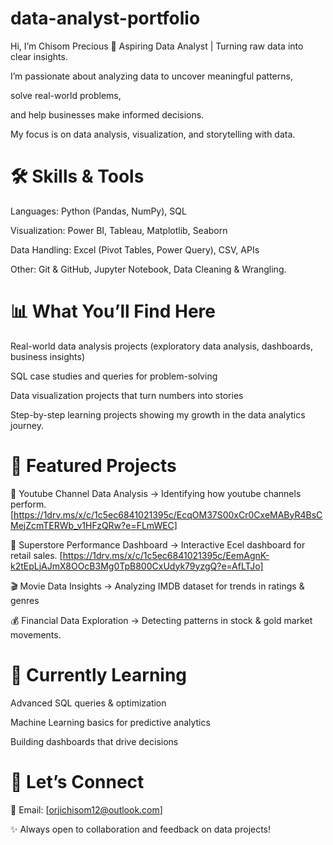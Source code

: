 # data-analyst-portfolio
Hi, I’m Chisom Precious 🔎 Aspiring Data Analyst | Turning raw data into clear insights.

I’m passionate about analyzing data to uncover meaningful patterns, 

solve real-world problems, 

and help businesses make informed decisions. 

My focus is on data analysis, visualization, and storytelling with data.


# 🛠️ Skills & Tools

Languages: Python (Pandas, NumPy), SQL

Visualization: Power BI, Tableau, Matplotlib, Seaborn

Data Handling: Excel (Pivot Tables, Power Query), CSV, APIs

Other: Git & GitHub, Jupyter Notebook, Data Cleaning & Wrangling.


# 📊 What You’ll Find Here

Real-world data analysis projects (exploratory data analysis, dashboards, business insights)

SQL case studies and queries for problem-solving

Data visualization projects that turn numbers into stories

Step-by-step learning projects showing my growth in the data analytics journey.


# 📂 Featured Projects

🏥 Youtube Channel Data Analysis → Identifying how youtube channels perform.[https://1drv.ms/x/c/1c5ec6841021395c/EcqOM37S00xCr0CxeMAByR4BsCMejZcmTERWb_v1HFzQRw?e=FLmWEC]

🛒 Superstore Performance Dashboard → Interactive Ecel dashboard for retail sales. [https://1drv.ms/x/c/1c5ec6841021395c/EemAgnK-k2tEpLjAJmX8OOcB3Mg0TpB800CxUdyk79yzgQ?e=AfLTJo]

🎬 Movie Data Insights → Analyzing IMDB dataset for trends in ratings & genres

💰 Financial Data Exploration → Detecting patterns in stock & gold market movements.


# 🌱 Currently Learning

Advanced SQL queries & optimization

Machine Learning basics for predictive analytics

Building dashboards that drive decisions


# 🤝 Let’s Connect

📧 Email: [orjichisom12@outlook.com]

✨ Always open to collaboration and feedback on data projects!
